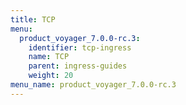 ```yaml
---
title: TCP
menu:
  product_voyager_7.0.0-rc.3:
    identifier: tcp-ingress
    name: TCP
    parent: ingress-guides
    weight: 20
menu_name: product_voyager_7.0.0-rc.3
---
```

